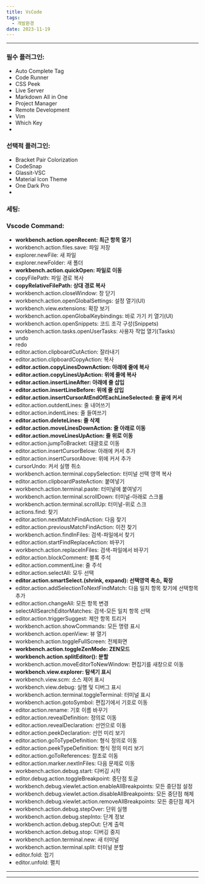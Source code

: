 ```yaml
---
title: VsCode
tags:
  - 개발환경
date: 2023-11-19
---
```

---


### 필수 플러그인:

- Auto Complete Tag
- Code Runner
- CSS Peek
- Live Server
- Markdown All in One
- Project Manager
- Remote Development
- Vim
- Which Key
- 

### 선택적 플러그인:

- Bracket Pair Colorization
- CodeSnap
- Glassit-VSC
- Material Icon Theme
- One Dark Pro
- 

### 세팅:













### Vscode Command:

- **workbench.action.openRecent: 최근 항목 열기**
- workbench.action.files.save: 파일 저장
- explorer.newFile: 새 파일
- explorer.newFolder: 새 폴더
- **workbench.action.quickOpen: 파일로 이동**
- copyFilePath: 파일 경로 복사
- **copyRelativeFilePath: 상대 경로 복사**
- workbench.action.closeWindow: 창 닫기
- workbench.action.openGlobalSettings: 설정 열기(UI)
- workbench.view.extensions: 확장 보기
- workbench.action.openGlobalKeybindings: 바로 가기 키 열기(UI)
- workbench.action.openSnippets: 코드 조각 구성(Snippets)
- workbench.action.tasks.openUserTasks: 사용자 작업 열기(Tasks)
- undo
- redo
- editor.action.clipboardCutAction: 잘라내기
- editor.action.clipboardCopyAction: 복사
- **editor.action.copyLinesDownAction: 아래에 줄에 복사**
- **editor.action.copyLinesUpAction: 위에 줄에 복사**
- **editor.action.insertLineAfter: 아래에 줄 삽입**
- **editor.action.insertLineBefore: 위에 줄 삽입**
- **editor.action.insertCursorAtEndOfEachLineSelected: 줄 끝에 커서**
- editor.action.outdentLines: 줄 내어쓰기
- editor.action.indentLines: 줄 들여쓰기
- **editor.action.deleteLines: 줄 삭제**
- **editor.action.moveLinesDownAction: 줄 아래로 이동**
- **editor.action.moveLinesUpAction: 줄 위로 이동**
- editor.action.jumpToBracket: 대괄호로 이동
- editor.action.insertCursorBelow: 아래에 커서 추가
- editor.action.insertCursorAbove: 위에 커서 추가
- cursorUndo: 커서 실행 취소
- workbench.action.terminal.copySelection: 터미널 선택 영역 복사
- editor.action.clipboardPasteAction: 붙여넣기
- workbench.action.terminal.paste: 터미널에 붙여넣기
- workbench.action.terminal.scrollDown: 터미널-아래로 스크롤
- workbench.action.terminal.scrollUp: 터미널-위로 스크
- actions.find: 찾기
- editor.action.nextMatchFindAction: 다음 찾기
- editor.action.previousMatchFindAction: 이전 찾기
- workbench.action.findInFiles: 검색-파일에서 찾기
- editor.action.startFindReplaceAction: 바꾸기
- workbench.action.replaceInFiles: 검색-파일에서 바꾸기
- editor.action.blockComment: 블록 주석
- editor.action.commentLine: 줄 주석
- editor.action.selectAll: 모두 선택
- **editor.action.smartSelect.(shrink, expand): 선택영역 축소, 확장**
- editor.action.addSelectionToNextFindMatch: 다음 일치 항목 찾기에 선택항목 추가
- editor.action.changeAll: 모든 항목 변경
- selectAllSearchEditorMatches: 검색-모든 일치 항목 선택
- editor.action.triggerSuggest: 제안 항목 트리거
- workbench.action.showCommands: 모든 명령 표시
- workbench.action.openView: 뷰 열기
- workbench.action.toggleFullScreen: 전체화면
- **workbench.action.toggleZenMode: ZEN모드**
- **workbench.action.splitEditor(): 분할**
- workbench.action.moveEditorToNewWindow: 편집기를 새창으로 이동
- **workbench.view.explorer: 탐색기 표시**
- workbench.view.scm: 소스 제어 표시
- workbench.view.debug: 실행 및 디버그 표시
- workbench.action.terminal.toggleTerminal: 터미널 표시
- workbench.action.gotoSymbol: 편집기에서 기호로 이동
- editor.action.rename: 기호 이름 바꾸기
- editor.action.revealDefinition: 정의로 이동
- editor.action.revealDeclaration: 선언으로 이동
- editor.action.peekDeclaration: 선언 미리 보기
- editor.action.goToTypeDefinition: 형식 정의로 이동
- editor.action.peekTypeDefinition: 형식 정의 미리 보기
- editor.action.goToReferences: 참조로 이동
- editor.action.marker.nextInFiles: 다음 문제로 이동
- workbench.action.debug.start: 디버깅 시작
- editor.debug.action.toggleBreakpoint: 중단점 토글
- workbench.debug.viewlet.action.enableAllBreakpoints: 모든 중단점 설정
- workbench.debug.viewlet.action.disableAllBreakpoints: 모든 중단점 해체
- workbench.debug.viewlet.action.removeAllBreakpoints: 모든 중단점 제거
- workbench.action.debug.stepOver: 단위 실행
- workbench.action.debug.stepInto: 단계 정보
- workbench.action.debug.stepOut: 단계 출력
- workbench.action.debug.stop: 디버깅 중지
- workbench.action.terminal.new: 새 터미널
- workbench.action.terminal.split: 터미널 분할
- editor.fold: 접기 
- editor.unfold: 펼치




---


---


